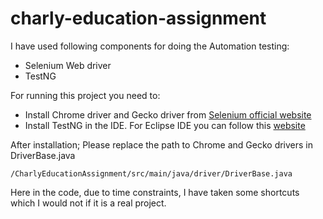 # charly-education-assignment
I have used following components for doing the Automation testing:
- Selenium Web driver
- TestNG

For running this project you need to:
- Install Chrome driver and Gecko driver from [Selenium official website](https://www.seleniumhq.org/download/)
- Install TestNG in the IDE. For Eclipse IDE you can follow this [website](https://www.guru99.com/install-testng-in-eclipse.html)

After installation; Please replace the path to Chrome and Gecko drivers in DriverBase.java 
```
/CharlyEducationAssignment/src/main/java/driver/DriverBase.java
```
Here in the code, due to time constraints, I have taken some shortcuts which I would not if it is a real project. 
